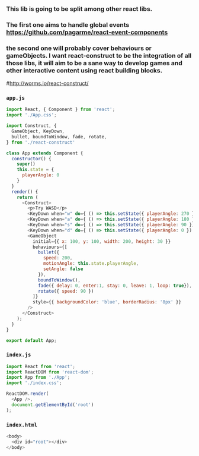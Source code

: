 ### This lib is going to be split among other react libs.
### The first one aims to handle global events https://github.com/pagarme/react-event-components
### the second one will probably cover behaviours or gameObjects. I want react-construct to be the integration of all those libs, it will aim to be a sane way to develop games and other interactive content using react building blocks.

#http://worms.io/react-construct/

### `app.js`
```javascript
import React, { Component } from 'react';
import './App.css';

import Construct, {
  GameObject, KeyDown,
  bullet, boundToWindow, fade, rotate,
} from './react-construct'

class App extends Component {
  constructor() {
    super()
    this.state = {
      playerAngle: 0
    }
  }
  render() {
    return (
      <Construct>
        <p>Try WASD</p>
        <KeyDown when="w" do={ () => this.setState({ playerAngle: 270 }) } />
        <KeyDown when="a" do={ () => this.setState({ playerAngle: 180 }) } />
        <KeyDown when="s" do={ () => this.setState({ playerAngle: 90 }) } />
        <KeyDown when="d" do={ () => this.setState({ playerAngle: 0 }) } />
        <GameObject
          initial={{ x: 100, y: 100, width: 200, height: 30 }}
          behaviours={[
            bullet({
              speed: 200,
              motionAngle: this.state.playerAngle,
              setAngle: false
            }),
            boundToWindow(),
            fade({ delay: 0, enter:1, stay: 0, leave: 1, loop: true}),
            rotate({ speed: 90 })
          ]}
          style={{ backgroundColor: 'blue', borderRadius: '8px' }}
        />
      </Construct>
    );
  }
}

export default App;
```

### `index.js`
```javascript
import React from 'react';
import ReactDOM from 'react-dom';
import App from './App';
import './index.css';

ReactDOM.render(
  <App />,
  document.getElementById('root')
);
```

### `index.html`
```javascript
<body>
  <div id="root"></div>
</body>
```
